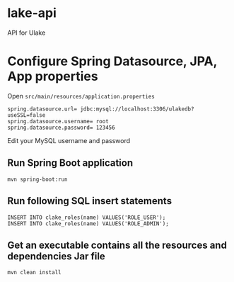 # lake-api
API for Ulake

# Configure Spring Datasource, JPA, App properties
Open `src/main/resources/application.properties`

```
spring.datasource.url= jdbc:mysql://localhost:3306/ulakedb?useSSL=false
spring.datasource.username= root
spring.datasource.password= 123456
```

Edit your MySQL username and password

## Run Spring Boot application
```
mvn spring-boot:run
```

## Run following SQL insert statements
```
INSERT INTO clake_roles(name) VALUES('ROLE_USER');
INSERT INTO clake_roles(name) VALUES('ROLE_ADMIN');
```

## Get an executable contains all the resources and dependencies Jar file
```
mvn clean install
```
